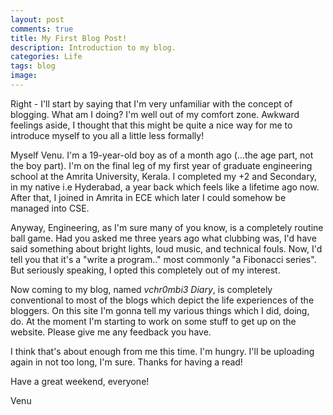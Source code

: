 ```yaml
---
layout: post
comments: true
title: My First Blog Post!
description: Introduction to my blog.
categories: Life
tags: blog
image:
---
```

Right - I'll start by saying that I'm very unfamiliar with the concept of blogging. What am I doing? I'm well out of my comfort zone. Awkward feelings aside, I thought that this might be quite a nice way for me to introduce myself to you all a little less formally!

Myself Venu. I'm a 19-year-old boy as of a month ago (...the age part, not the boy part). I'm on the final leg of my first year of graduate engineering school at the Amrita University, Kerala. I completed my +2 and Secondary, in my native i.e Hyderabad, a year back which feels like a lifetime ago now. After that, I joined in Amrita in ECE which later I could somehow be managed into CSE.

Anyway, Engineering, as I'm sure many of you know, is a completely routine ball game. Had you asked me three years ago what clubbing was, I'd have said something about bright lights, loud music, and technical fouls. Now, I'd tell you that it's a "write a program.." most commonly "a Fibonacci series". But seriously speaking, I opted this completely out of my interest.

Now coming to my blog, named *vchr0mbi3 Diary*, is completely conventional to most of the blogs which depict the life experiences of the bloggers. On this site I'm gonna tell my various things which I did, doing, do. At the moment I'm starting to work on some stuff to get up on the website. Please give me any feedback you have.

I think that's about enough from me this time. I'm hungry. I'll be uploading again in not too long, I'm sure. Thanks for having a read!

Have a great weekend, everyone!

Venu
